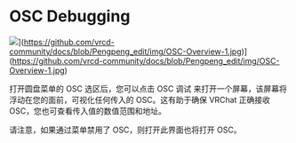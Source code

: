 # OSC Debugging

[![](https://github.com/vrcd-community/docs/blob/Pengpeng_edit/img/OSC-Debugging-1.jpg)](https://github.com/vrcd-community/docs/blob/Pengpeng_edit/img/OSC-Debugging-1.jpg)](https://github.com/vrcd-community/docs/blob/Pengpeng_edit/img/OSC-Overview-1.jpg)](https://github.com/vrcd-community/docs/blob/Pengpeng_edit/img/OSC-Overview-1.jpg)

打开圆盘菜单的 OSC 选区后，您可以点击 OSC 调试 来打开一个屏幕，该屏幕将浮动在您的面前，可视化任何传入的 OSC。这有助于确保 VRChat 正确接收 OSC，您也可查看传入值的数值范围和地址。

请注意，如果通过菜单禁用了 OSC，则打开此界面也将打开 OSC。

